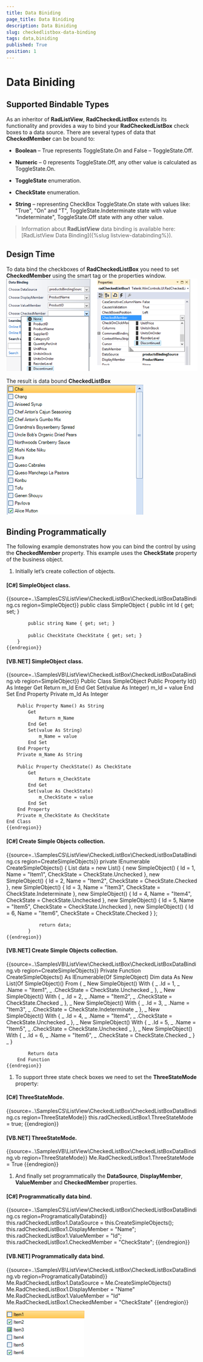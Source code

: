 ```yaml
---
title: Data Biniding
page_title: Data Biniding
description: Data Biniding
slug: checkedlistbox-data-binding
tags: data,biniding
published: True
position: 1
---
```


# Data Biniding



## Supported Bindable Types

As an inheritor of __RadListView__, __RadCheckedListBox__ extends its functionality and provides a way to bind your
        __RadCheckedListBox__ check boxes to a data source. There are several types of data that __CheckedMember__ can be bound to:

* __Boolean__ – True represents ToggleState.On and False – ToggleState.Off.
            

* __Numeric__ – 0 represents ToggleState.Off, any other value is calculated as ToggleState.On.
            

* __ToggleState__ enumeration.
            

* __CheckState__ enumeration.
            

* __String__ – representing CheckBox ToggleState.On state with values
              like: "True", "On" and "T", ToggleState.Indeterminate state with value "indeterminate", ToggleState.Off state with any other value.
            

>Information about __RadListView__ data binding is available here: [RadListView Data Binding]({%slug listview-databinding%}).
        

## Design Time

To data bind the checkboxes of __RadCheckedListBox__ you need to set __CheckedMember__ using
          the smart tag or the properties window.
        ![checkedlistbox-data-binding 001](images/checkedlistbox-data-binding001.png)

The result is data bound __CheckedListBox__![checkedlistbox-data-binding 002](images/checkedlistbox-data-binding002.png)

## Binding Programmatically

The following example demonstrates how you can bind the control by using the __CheckedMember__ property. 
            This example uses the __CheckState__ property of the business object.
          

1. Initially let’s create collection of objects.
            

#### __[C#] SimpleObject class.__

{{source=..\SamplesCS\ListView\CheckedListBox\CheckedListBoxDataBinding.cs region=SimpleObject}}
	    public class SimpleObject
	    {
	        public int Id { get; set; }
	
	        public string Name { get; set; }
	
	        public CheckState CheckState { get; set; }
	    }
	{{endregion}}



#### __[VB.NET] SimpleObject class.__

{{source=..\SamplesVB\ListView\CheckedListBox\CheckedListBoxDataBinding.vb region=SimpleObject}}
	Public Class SimpleObject
	    Public Property Id() As Integer
	        Get
	            Return m_Id
	        End Get
	        Set(value As Integer)
	            m_Id = value
	        End Set
	    End Property
	    Private m_Id As Integer
	
	    Public Property Name() As String
	        Get
	            Return m_Name
	        End Get
	        Set(value As String)
	            m_Name = value
	        End Set
	    End Property
	    Private m_Name As String
	
	    Public Property CheckState() As CheckState
	        Get
	            Return m_CheckState
	        End Get
	        Set(value As CheckState)
	            m_CheckState = value
	        End Set
	    End Property
	    Private m_CheckState As CheckState
	End Class
	{{endregion}}



#### __[C#] Create Simple Objects collection.__

{{source=..\SamplesCS\ListView\CheckedListBox\CheckedListBoxDataBinding.cs region=CreateSimpleObjects}}
	        private IEnumerable<SimpleObject> CreateSimpleObjects()
	        {
	            List<SimpleObject> data = new List<SimpleObject>()
	                {
	                    new SimpleObject() { Id = 1, Name = "Item1", CheckState = CheckState.Unchecked },
	                    new SimpleObject() { Id = 2, Name = "Item2", CheckState = CheckState.Checked },
	                    new SimpleObject() { Id = 3, Name = "Item3", CheckState = CheckState.Indeterminate },
	                    new SimpleObject() { Id = 4, Name = "Item4", CheckState = CheckState.Unchecked },
	                    new SimpleObject() { Id = 5, Name = "Item5", CheckState = CheckState.Unchecked },
	                    new SimpleObject() { Id = 6, Name = "Item6", CheckState = CheckState.Checked }
	                };
	
	            return data;
	        }
	{{endregion}}



#### __[VB.NET] Create Simple Objects collection.__

{{source=..\SamplesVB\ListView\CheckedListBox\CheckedListBoxDataBinding.vb region=CreateSimpleObjects}}
	    Private Function CreateSimpleObjects() As IEnumerable(Of SimpleObject)
	        Dim data As New List(Of SimpleObject)() From { _
	            New SimpleObject() With { _
	                .Id = 1, _
	                .Name = "Item1", _
	                .CheckState = CheckState.Unchecked _
	            }, _
	            New SimpleObject() With { _
	                .Id = 2, _
	                .Name = "Item2", _
	                .CheckState = CheckState.Checked _
	            }, _
	            New SimpleObject() With { _
	                .Id = 3, _
	                .Name = "Item3", _
	                .CheckState = CheckState.Indeterminate _
	            }, _
	            New SimpleObject() With { _
	                .Id = 4, _
	                .Name = "Item4", _
	                .CheckState = CheckState.Unchecked _
	            }, _
	            New SimpleObject() With { _
	                .Id = 5, _
	                .Name = "Item5", _
	                .CheckState = CheckState.Unchecked _
	            }, _
	            New SimpleObject() With { _
	                .Id = 6, _
	                .Name = "Item6", _
	                .CheckState = CheckState.Checked _
	            } _
	        }
	
	        Return data
	    End Function
	{{endregion}}



1. To support three state check boxes we need to set the __ThreeStateMode__ property:
            

#### __[C#] ThreeStateMode.__

{{source=..\SamplesCS\ListView\CheckedListBox\CheckedListBoxDataBinding.cs region=ThreeStateMode}}
	            this.radCheckedListBox1.ThreeStateMode = true;
	{{endregion}}



#### __[VB.NET] ThreeStateMode.__

{{source=..\SamplesVB\ListView\CheckedListBox\CheckedListBoxDataBinding.vb region=ThreeStateMode}}
	        Me.RadCheckedListBox1.ThreeStateMode = True
	{{endregion}}



1. And finally set programmatically the __DataSource__, __DisplayMember__,
              __ValueMember__ and __CheckedMember__ properties.
            

#### __[C#] Programmatically data bind.__

{{source=..\SamplesCS\ListView\CheckedListBox\CheckedListBoxDataBinding.cs region=ProgramaticallyDatabind}}
	            this.radCheckedListBox1.DataSource = this.CreateSimpleObjects();
	            this.radCheckedListBox1.DisplayMember = "Name";
	            this.radCheckedListBox1.ValueMember = "Id";
	            this.radCheckedListBox1.CheckedMember = "CheckState";
	{{endregion}}



#### __[VB.NET] Programmatically data bind.__

{{source=..\SamplesVB\ListView\CheckedListBox\CheckedListBoxDataBinding.vb region=ProgramaticallyDatabind}}
	        Me.RadCheckedListBox1.DataSource = Me.CreateSimpleObjects()
	        Me.RadCheckedListBox1.DisplayMember = "Name"
	        Me.RadCheckedListBox1.ValueMember = "Id"
	        Me.RadCheckedListBox1.CheckedMember = "CheckState"
	{{endregion}}

![checkedlistbox-data-binding 003](images/checkedlistbox-data-binding003.png)
